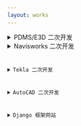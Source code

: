```yaml
---
layout: works
---
```


<details>
    <summary>PDMS/E3D 二次开发</summary>
    <br>
    <div class="image"><img src="/media/pdms-jtools.png" alt=""></div>
    <h4>1. Engineering design review (pml pmlnet c#)</h4>
    <a>This addin use both pml and pml.net. The form was written in pml and the colorful gridview was written in c#.</a>
    <div class="image"><img src="/media/pdms-design_review.png" alt=""></div>
    <h4>2. Powerlist (pml)</h4>
    <a>A powerful tool to replace the system list tool, You can use this tool to search, add colmuns, subtotal and export.</a>
    <div class="image"><img src="/media/pdms-powerlist.png" alt=""></div>
    <h4>3. Support check (pml)</h4>
    <a>Show support displacement and other info according to stress calculation.</a>
    <div class="image"><img src="/media/pdms-supportcheck.png" alt=""></div>
    <h4>4. Support mto export (pml)</h4>
    <a>Export support mto.</a>
    <div class="image"><img src="/media/pdms-support_mto.png" alt=""></div>
    <h4>5. Other addins</h4>
    <div class="image"><img src="/media/pdms-isodraft.png" alt=""></div>
    <div class="image"><img src="/media/pdms-isorevision.png" alt=""></div>
    <div class="image"><img src="/media/pdms-history.png" alt=""></div>
    <div class="image"><img src="/media/pdms-quicksection.png" alt=""></div>
    <h4>6. Other macros</h4>
    <div class="image"><img src="/media/pdms-macros.png" alt=""></div>
</details>

<details>
    <summary>Navisworks 二次开发</summary>
    <div class="image"><img src="/media/navis-jtools.png" alt=""></div>
    <pre>
        <code>
        public static string Folder2Nwd(string folder, string extensions)
        {
            string reusltNwd = folder + ".nwd";
            List<string> subFolders = new List<string>();

            subFolders = JunCommon.GetAllSubFolders(folder);
            subFolders.Add(folder);
            subFolders.Sort();

            List<List<string>> packages = new List<List<string>>();
            int mainDepth = JunCommon.FolderDepth(folder);
            for(int i=0; i< mainDepth; i++)
            {
                packages.Add(new List<string>());
            }

            foreach(string subFolder in subFolders)
            {
                int depth = JunCommon.FolderDepth(subFolder);
                if(packages.Count < depth)
                {
                    for(int j=packages.Count; j<depth; j++)
                    {
                        packages.Add(new List<string>());
                    }
                }
                packages[depth - 1].Add(subFolder );
            }

            for(int i=packages.Count; i>=mainDepth; i--)
            {
                foreach(string folderPath in packages[i - 1])
                {
                    string listFile = CreateNwdFileList(folderPath, extensions.ToLower());
                    List2Nwd(listFile, listFile.Replace(".lis",".nwd"), NavisApi.DocumentFileVersion.Navisworks2015, NavisApi.Application.MainDocument);
                }
            }

            if (File.Exists(reusltNwd))
                return reusltNwd;
            return "";
        }
        </code>
    </pre>
</details>

<details>
    <summary>Tekla 二次开发</summary>
    <div class="image"><img src="/media/pdms-isorevision.png" alt=""></div>
</details>

<details>
    <summary>AutoCAD 二次开发</summary>
    <div class="image"><img src="/media/pdms-isorevision.png" alt=""></div>
</details>

<details>
    <summary>Django 框架网站</summary>
    <div class="image"><img src="/media/pdms-isorevision.png" alt=""></div>
</details>
